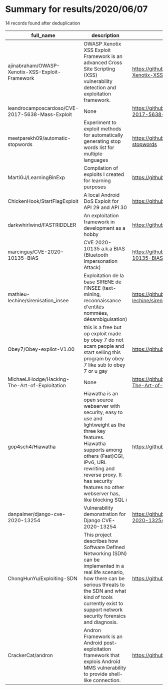 
# Summary for results/2020/06/07
    
14 records found after deduplication

| full_name | description | html_url | matched_list | matched_count | pushed_at | size | stargazers_count | language | forks_count |
|-------------------------------------------------|------------------------------------------------------------------------------------------------------------------------------------------------------------------------------------------------------------------------------------------------------------------|--------------------------------------------------------------------|----------------------|-----------------|---------------------------|--------|--------------------|------------|---------------|
| ajinabraham/OWASP-Xenotix-XSS-Exploit-Framework | OWASP Xenotix XSS Exploit Framework is an advanced Cross Site Scripting (XSS) vulnerability detection and exploitation framework. | https://github.com/ajinabraham/OWASP-Xenotix-XSS-Exploit-Framework | ['exploit'] | 1 | 2020-06-07 23:53:18+00:00 | 196525 | 438 | Python | 176 |
| leandrocamposcardoso/CVE-2017-5638-Mass-Exploit | None | https://github.com/leandrocamposcardoso/CVE-2017-5638-Mass-Exploit | ['cve-2', 'exploit'] | 2 | 2020-06-07 07:06:32+00:00 | 11 | 0 | Python | 1 |
| meetparekh09/automatic-stopwords | Experiment to exploit methods for automatically generating stop words list for multiple languages | https://github.com/meetparekh09/automatic-stopwords | ['exploit'] | 1 | 2020-06-07 21:16:45+00:00 | 2 | 0 | Python | 0 |
| MartiGJ/LearningBinExp | Compilation of exploits I created for learning purposes | https://github.com/MartiGJ/LearningBinExp | ['exploit'] | 1 | 2020-06-07 15:16:25+00:00 | 220 | 0 | Python | 0 |
| ChickenHook/StartFlagExploit | A local Android DoS Exploit for API 29 and API 30 | https://github.com/ChickenHook/StartFlagExploit | ['exploit'] | 1 | 2020-06-07 22:06:53+00:00 | 292 | 47 | Kotlin | 8 |
| darkwhirlwind/FASTRIDDLER | An exploitation framework in development as a hobby | https://github.com/darkwhirlwind/FASTRIDDLER | ['exploit'] | 1 | 2020-06-07 20:39:13+00:00 | 29 | 0 | Python | 0 |
| marcinguy/CVE-2020-10135-BIAS | CVE 2020-10135 a.k.a BIAS (Bluetooth Impersonation Attack) | https://github.com/marcinguy/CVE-2020-10135-BIAS | ['cve-2'] | 1 | 2020-06-07 08:59:47+00:00 | 102 | 21 | | 5 |
| mathieu-lechine/sirenisation_insee | Exploitation de la base SIRENE de l'INSEE (text-mining, reconnaissance d'entités nommées, désambiguisation) | https://github.com/mathieu-lechine/sirenisation_insee | ['exploit'] | 1 | 2020-06-07 07:54:10+00:00 | 7276 | 1 | Python | 1 |
| Obey7/Obey-expliot-V1.00 | this is a free but op exploit made by obey 7 do not scam people and start selling this program by obey 7 like sub to obey 7 or u gay | https://github.com/Obey7/Obey-expliot-V1.00 | ['exploit'] | 1 | 2020-06-07 11:12:01+00:00 | 7231 | 0 | | 0 |
| MichaelJHodge/Hacking-The-Art-of-Exploitation | None | https://github.com/MichaelJHodge/Hacking-The-Art-of-Exploitation | ['exploit'] | 1 | 2020-06-07 14:29:28+00:00 | 11 | 0 | C | 0 |
| gop4sch4/Hiawatha | Hiawatha is an open source webserver with security, easy to use and lightweight as the three key features. Hiawatha supports among others (Fast)CGI, IPv6, URL rewriting and reverse proxy. It has security features no other webserver has, like blocking SQL i | https://github.com/gop4sch4/Hiawatha | ['exploit'] | 1 | 2020-06-07 15:59:21+00:00 | 1696 | 3 | Shell | 0 |
| danpalmer/django-cve-2020-13254 | Vulnerability demonstration for Django CVE-2020-13254 | https://github.com/danpalmer/django-cve-2020-13254 | ['cve-2'] | 1 | 2020-06-07 18:07:46+00:00 | 9 | 1 | | 0 |
| ChongHunYu/Exploiting-SDN | This project describes how Software Defined Networking (SDN) can be implemented in a real life scenario, how there can be serious threats to the SDN and what kind of tools currently exist to support network security forensics and diagnosis. | https://github.com/ChongHunYu/Exploiting-SDN | ['exploit'] | 1 | 2020-06-07 17:32:59+00:00 | 3755 | 0 | | 0 |
| CrackerCat/andron | Andron Framework is an Android post-exploitation framework that explois Android MMS vulnerability to provide shell-like connection. | https://github.com/CrackerCat/andron | ['exploit'] | 1 | 2020-06-07 13:40:37+00:00 | 75 | 0 | | 0 |
